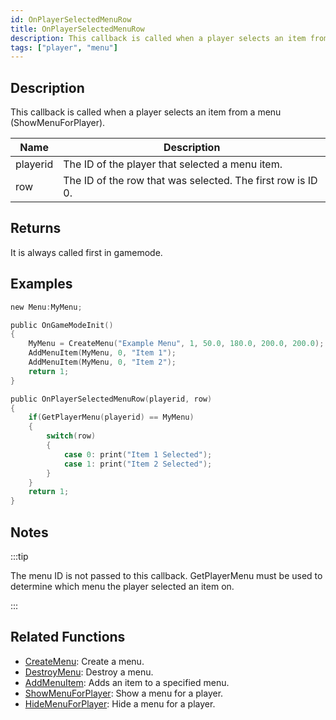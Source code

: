 ```yaml
---
id: OnPlayerSelectedMenuRow
title: OnPlayerSelectedMenuRow
description: This callback is called when a player selects an item from a menu (ShowMenuForPlayer).
tags: ["player", "menu"]
---
```


## Description

This callback is called when a player selects an item from a menu (ShowMenuForPlayer).

| Name     | Description                                                 |
| -------- | ----------------------------------------------------------- |
| playerid | The ID of the player that selected a menu item.             |
| row      | The ID of the row that was selected. The first row is ID 0. |

## Returns

It is always called first in gamemode.

## Examples

```c
new Menu:MyMenu;

public OnGameModeInit()
{
    MyMenu = CreateMenu("Example Menu", 1, 50.0, 180.0, 200.0, 200.0);
    AddMenuItem(MyMenu, 0, "Item 1");
    AddMenuItem(MyMenu, 0, "Item 2");
    return 1;
}

public OnPlayerSelectedMenuRow(playerid, row)
{
    if(GetPlayerMenu(playerid) == MyMenu)
    {
        switch(row)
        {
            case 0: print("Item 1 Selected");
            case 1: print("Item 2 Selected");
        }
    }
    return 1;
}
```

## Notes

:::tip

The menu ID is not passed to this callback. GetPlayerMenu must be used to determine which menu the player selected an item on.

:::

## Related Functions

- [CreateMenu](../functions/CreateMenu.md): Create a menu.
- [DestroyMenu](../functions/DestroyMenu.md): Destroy a menu.
- [AddMenuItem](../functions/AddMenuItem.md): Adds an item to a specified menu.
- [ShowMenuForPlayer](../functions/ShowMenuForPlayer.md): Show a menu for a player.
- [HideMenuForPlayer](../functions/HideMenuForPlayer.md): Hide a menu for a player.
